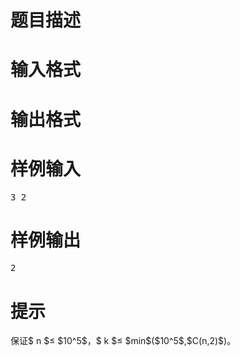 

# 题目描述



# 输入格式



# 输出格式



# 样例输入


<pre>3 2
</pre>

# 样例输出


<pre>2
</pre>

# 提示


<p>
保证$ n $≤ $10^5$，$ k $≤ $min$($10^5$,$C(n,2)$)。
</p>
